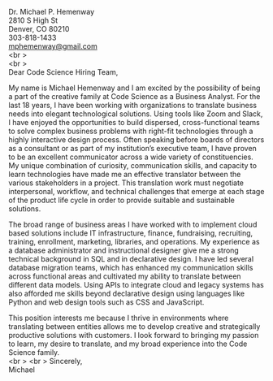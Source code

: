 Dr. Michael P. Hemenway  
2810 S High St  
Denver, CO 80210  
303-818-1433  
<mphemenway@gmail.com>  
<br \>  
<br \>  
Dear Code Science Hiring Team,  
  
My name is Michael Hemenway and I am excited by the possibility of being a part of the creative family at Code Science as a Business Analyst. For the last 18 years, I have been working with organizations to translate business needs into elegant technological solutions. Using tools like Zoom and Slack, I have enjoyed the opportunities to build dispersed, cross-functional teams to solve complex business problems with right-fit technologies through a highly interactive design process. Often speaking before boards of directors as a consultant or as part of my institution’s executive team, I have proven to be an excellent communicator across a wide variety of constituencies. My unique combination of curiosity, communication skills, and capacity to learn technologies have made me an effective translator between the various stakeholders in a project. This translation work must negotiate interpersonal, workflow, and technical challenges that emerge at each stage of the product life cycle in order to provide suitable and sustainable solutions.  

The broad range of business areas I have worked with to implement cloud based solutions include IT infrastructure, finance, fundraising, recruiting, training, enrollment, marketing, libraries, and operations. My experience as a database administrator and instructional designer give me a strong technical background in SQL and in declarative design. I have led several database migration teams, which has enhanced my communication skills across functional areas and cultivated my ability to translate between different data models. Using APIs to integrate cloud and legacy systems has also afforded me skills beyond declarative design using languages like Python and web design tools such as CSS and JavaScript.  

This position interests me because I thrive in environments where translating between entities allows me to develop creative and strategically productive solutions with customers. I look forward to bringing my passion to learn, my desire to translate, and my broad experience into the Code Science family.  
<br \>
<br \>
Sincerely,  
Michael
